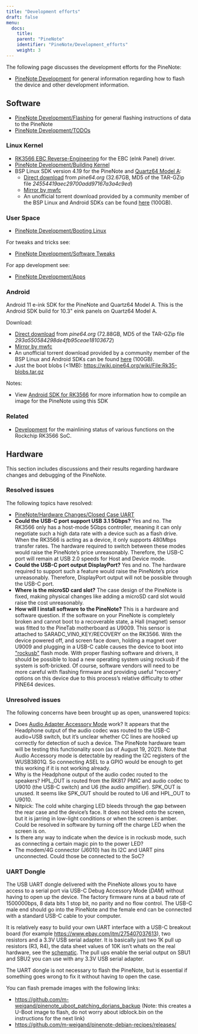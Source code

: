 ```yaml
---
title: "Development efforts"
draft: false
menu:
  docs:
    title:
    parent: "PineNote"
    identifier: "PineNote/Development_efforts"
    weight: 3
---
```


The following page discusses the development efforts for the PineNote:

* [PineNote Development](/documentation/PineNote/Development) for general information regarding how to flash the device and other development information.

## Software

* [PineNote Development/Flashing](/documentation/PineNote/Development/Flashing) for general flashing instructions of data to the PineNote
* [PineNote Development/TODOs](/documentation/PineNote/Development/TODOs)

### Linux Kernel

* [RK3566 EBC Reverse-Engineering](/documentation/General/RK3566_EBC_reverse-engineering) for the EBC (eInk Panel) driver.
* [PineNote Development/Building Kernel](/documentation/PineNote/Development/Building_kernel)
* BSP Linux SDK version 4.19 for the PineNote and [Quartz64 Model A](/documentation/Quartz64):
  * [Direct download](https://files.pine64.org/SDK/Quartz64/QUARTZ64-model-A_BSP%20Linux.tar.gz) from _pine64.org_ (32.67GB, MD5 of the TAR-GZip file _24554419aec29700add97167a3a4c9ed_)
  * [Mirror by mwfc](https://tmp.mwfc.info/pinenote/QUARTZ64-model-A_BSP%20Linux.tar.gz)
  * An unofficial torrent download provided by a community member of the BSP Linux and Android SDKs can be found [here](https://cdn.discordapp.com/attachments/870707390998282292/907726420204208148/pinenote.torrent) (100GB).

### User Space

* [PineNote Development/Booting Linux](/documentation/PineNote/Development/Booting_Linux)

For tweaks and tricks see:

* [PineNote Development/Software Tweaks](/documentation/PineNote/Development/Software_tweaks)

For app development see:

* [PineNote Development/Apps](/documentation/PineNote/Development/Apps)

### Android

Android 11 e-ink SDK for the PineNote and Quartz64 Model A. This is the Android SDK build for 10.3" eink panels on Quartz64 Model A.

Download:

* [Direct download](https://files.pine64.org/SDK/Quartz64/QUARTZ64-model-A_eink.android11_SDK.tar.gz) from _pine64.org_ (72.88GB, MD5 of the TAR-GZip file _293a550584298de4fb95ceae18103672_)
* [Mirror by mwfc](https://tmp.mwfc.info/pinenote/QUARTZ64-model-A_eink.android11_SDK.tar.gz)
* An unofficial torrent download provided by a community member of the BSP Linux and Android SDKs can be found [here](https://cdn.discordapp.com/attachments/870707390998282292/907726420204208148/pinenote.torrent) (100GB).
* Just the boot blobs (<1MB): https://wiki.pine64.org/wiki/File:Rk35-blobs.tar.gz

Notes:

* View [Android SDK for RK3566](/documentation/General/Android_SDK_for_RK3566) for more information how to compile an image for the PineNote using this SDK

### Related

* [Development](/documentation/Quartz64/Development) for the mainlining status of various functions on the Rockchip RK3566 SoC.

## Hardware

This section includes discussions and their results regarding hardware changes and debugging of the PineNote.

### Resolved issues

The following topics have resolved:

* [PineNote/Hardware Changes/Closed Case UART](/documentation/PineNote/Further_information/Closed_Case_UART)
* **Could the USB-C port support USB 3.1 5Gbps?** Yes and no. The RK3566 only has a host-mode 5Gbps controller, meaning it can only negotiate such a high data rate with a device such as a flash drive. When the RK3566 is acting as a device, it only supports 480Mbps transfer rates. The hardware required to switch between these modes would raise the PineNote’s price unreasonably. Therefore, the USB-C port will remain at USB 2.0 speeds for Host and Device mode.
* **Could the USB-C port output DisplayPort?** Yes and no. The hardware required to support such a feature would raise the PineNote’s price unreasonably. Therefore, DisplayPort output will not be possible through the USB-C port.
* **Where is the microSD card slot?** The case design of the PineNote is fixed, making physical changes like adding a microSD card slot would raise the cost unreasonably.
* **How will I install software to the PineNote?** This is a hardware and software question. If the software on your PineNote is completely broken and cannot boot to a recoverable state, a Hall (magnet) sensor was fitted to the PineTab motherboard as U9009. This sensor is attached to SARADC_VIN0_KEY/RECOVERY on the RK3566. With the device powered off, and screen face down, holding a magnet over U9009 and plugging in a USB-C cable causes the device to boot into ["rockusb"](https://opensource.rock-chips.com/wiki_Rockusb) flash mode. With proper flashing software and drivers, it should be possible to load a new operating system using rockusb if the system is soft-bricked. Of course, software vendors will need to be more careful with flashing firmware and providing useful "recovery" options on this device due to this process’s relative difficulty to other PINE64 devices.

### Unresolved issues

The following concerns have been brought up as open, unanswered topics:

* Does [Audio Adapter Accessory Mode](https://en.wikipedia.org/wiki/USB-C#Audio_Adapter_Accessory_Mode_2) work? It appears that the Headphone output of the audio codec was routed to the USB-C audio+USB switch, but it’s unclear whether CC lines are hooked up correctly for detection of such a device. The PineNote hardware team will be testing this functionality soon (as of August 19, 2021). Note that Audio Accessory mode is detectable by reading the I2C registers of the WUSB3801Q. So connecting ASEL to a GPIO would be enough to get this working if it is not working already.
* Why is the Headphone output of the audio codec routed to the speakers? HPL_OUT is routed from the RK817 PMIC and audio codec to U9010 (the USB-C switch) and U6 (the audio amplifier). SPK_OUT is unused. It seems like SPK_OUT should be routed to U6 and HPL_OUT to U9010.
* Nitpick: The cold white charging LED bleeds through the gap between the rear case and the device’s face. It does not bleed onto the screen, but it is jarring in low-light conditions or when the screen is amber. Could be resolved in software by turning off the charge LED when the screen is on.
* Is there any way to indicate when the device is in rockusb mode, such as connecting a certain magic pin to the power LED?
* The modem/4G connector (J6010) has its I2C and UART pins unconnected. Could those be connected to the SoC?

### UART Dongle

The USB UART dongle delivered with the PineNote allows you to have access to a serial port via USB-C Debug Accessory Mode (_DAM_) without having to open up the device.
The factory firmware runs at a baud rate of 1500000bps, 8 data bits 1 stop bit, no parity and no flow control. The USB-C male end should go into the PineNote and the female end can be connected with a standard USB-C cable to your computer.

It is relatively easy to build your own UART interface with a USB-C breakout board (for example https://www.ebay.com/itm/275407037613), two resistors and a 3.3V USB serial adapter. It is basically just two 1K pull up resistors (R3, R4), the data sheet values of 10K isn’t whats on the real hardware, see the [schematic](https://files.pine64.org/doc/PineNote/PineNote_USB-C_Console_UART_breakout_board_schematic_v1.0_20210903.pdf). The pull ups enable the serial output on SBU1 and SBU2 you can use with any 3.3V USB serial adapter.

The UART dongle is not necessary to flash the PineNote, but is essential if something goes wrong to fix it without having to open the case.

You can flash premade images with the following links:

* https://github.com/m-weigand/pinenote_uboot_patching_dorians_backup (Note: this creates a U-Boot image to flash, do not worry about idblock.bin on the instructions for the next link)
* https://github.com/m-weigand/pinenote-debian-recipes/releases/
